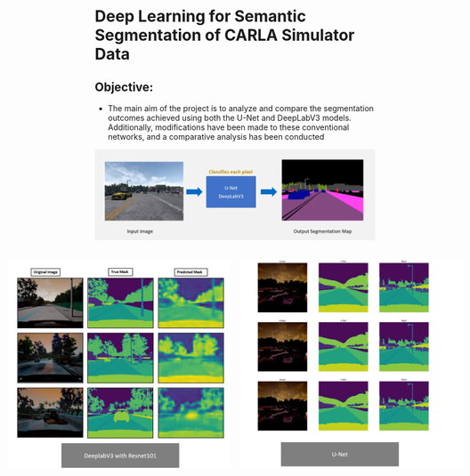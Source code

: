 # Deep Learning for Semantic Segmentation of CARLA Simulator Data

## Objective:
- The main aim of the project is to analyze and compare the segmentation outcomes achieved using both the U-Net and DeepLabV3 models. Additionally, modifications have been made to these conventional networks, and a comparative analysis has been conducted

<p align="center">
      <img src="images/intro.png" alt="Door-key Problem" width="1000" />
</p>

<br>

<div style="display: flex; justify-content: center;">
  <img src="images/DeepLabV3.png" width="400" alt="DeepLabV3" style="margin-right: 20px;">
  <img src="images/Unet.png" width="400" alt="UNET">
</div>